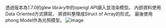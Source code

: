 透過版本為1.7.0的glew library中的opengl API讀入並渲染模型。
內部資料使用Data Oriented方式撰寫，
將資料整理成Struct of Array的形式。
最後使用phong Model作為光照模型。
![image](https://github.com/black13524/Model-renderer/assets/71652245/69745a45-a3c3-43b2-9952-ca6b12c541bc)

